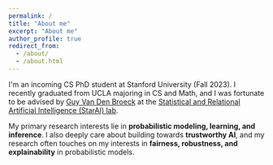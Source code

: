 ```yaml
---
permalink: /
title: "About me"
excerpt: "About me"
author_profile: true
redirect_from: 
  - /about/
  - /about.html
---
```


I'm an incoming CS PhD student at Stanford University (Fall 2023). I recently graduated from UCLA majoring in CS and Math, and I was fortunate to be advised by [Guy Van Den Broeck](https://web.cs.ucla.edu/~guyvdb/) at the [Statistical and Relational Artificial Intelligence (StarAI) lab](http://starai.cs.ucla.edu/).

My primary research interests lie in **probabilistic modeling, learning, and inference**. I also deeply care about building towards **trustworthy AI**, and my research often touches on my interests in **fairness, robustness, and explainability** in probabilistic models.
